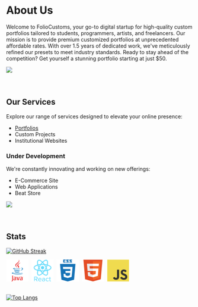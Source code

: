 # About Us

Welcome to FolioCustoms, your go-to digital startup for high-quality custom portfolios tailored to students, programmers, artists, and freelancers. Our mission is to provide premium customized portfolios at unprecedented affordable rates. With over 1.5 years of dedicated work, we've meticulously refined our presets to meet industry standards. Ready to stay ahead of the competition? Get yourself a stunning portfolio starting at just $50.

<!---
FolioCustoms/FolioCustoms is a ✨ special ✨ repository because its `README.md` (this file) appears on your GitHub profile.
--->

<div id="header">
  <img src="https://media.giphy.com/media/M9gbBd9nbDrOTu1Mqx/giphy.gif" width="100"/>
</div>

<br>
<br>

## Our Services

Explore our range of services designed to elevate your online presence:

- [Portfolios](https://foliocustoms-kiztbz.netlify.app/)
- Custom Projects
- Institutional Websites

### Under Development

We're constantly innovating and working on new offerings:

- E-Commerce Site
- Web Applications
- Beat Store

<div id="header">
  <img src="https://media.giphy.com/media/7Z49eulwv4aGY35RaD/giphy.gif" width="100"/>
</div>

<br>
<br>

## Stats

[![GitHub Streak](http://github-readme-streak-stats.herokuapp.com?user=Kiztbz&theme=dark&background=000000)](https://git.io/streak-stats)

<div>
  <img src="https://github.com/devicons/devicon/blob/master/icons/java/java-original-wordmark.svg" title="Java" alt="Java" width="60" height="60"/>&nbsp;
  <img src="https://github.com/devicons/devicon/blob/master/icons/react/react-original-wordmark.svg" title="React" alt="React" width="60" height="60"/>&nbsp;
  <img src="https://github.com/devicons/devicon/blob/master/icons/css3/css3-plain-wordmark.svg"  title="CSS3" alt="CSS" width="60" height="60"/>&nbsp;
  <img src="https://github.com/devicons/devicon/blob/master/icons/html5/html5-original.svg" title="HTML5" alt="HTML" width="60" height="60"/>&nbsp;
  <img src="https://github.com/devicons/devicon/blob/master/icons/javascript/javascript-original.svg" title="JavaScript" alt="JavaScript" width="60" height="60"/>&nbsp;

<br>
<br>

[![Top Langs](https://github-readme-stats.vercel.app/api/top-langs/?username=Kiztbz&layout=compact&theme=vision-friendly-dark)](https://github.com/anuraghazra/github-readme-stats)

